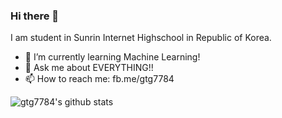 ### Hi there 👋

<!--
**gtg7784/gtg7784** is a ✨ _special_ ✨ repository because its `README.md` (this file) appears on your GitHub profile.

Here are some ideas to get you started:

- 🔭 I’m currently working on ...
- 🌱 I’m currently learning ...
- 👯 I’m looking to collaborate on ...
- 🤔 I’m looking for help with ...
- 💬 Ask me about ...
- 📫 How to reach me: ...
- 😄 Pronouns: ...
- ⚡ Fun fact: ...
-->

I am student in Sunrin Internet Highschool in Republic of Korea.

- 🌱 I’m currently learning Machine Learning!
- 💬 Ask me about EVERYTHING!!
- 📫 How to reach me: fb.me/gtg7784


![gtg7784's github stats](https://github-readme-stats.vercel.app/api?username=gtg7784&show_icons=true)

